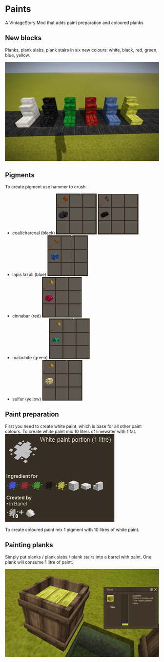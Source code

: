 # Paints
A VintageStory Mod that adds paint preparation and coloured planks

## New blocks

Planks, plank slabs, plank stairs in six new colours: white, black, red, green, blue, yellow.

![New blocks](screenshots/newblocks.png)

## Pigments

To create pigment use hammer to crush: 
 - coal/charcoal (black)
 ![Black pigment coal](screenshots/blackpigment.png) ![Black pigment charcoal](screenshots/blackpigment2.png)
 - lapis lazuli (blue)
 ![Blue pigment](screenshots/bluepigment.png)
 - cinnabar (red)
 ![Red pigment](screenshots/redpigment.png)
 - malachite (green)
 ![Green pigment](screenshots/greenpigment.png)
 - sulfur (yellow)
 ![Yellow pigment](screenshots/yellowpigment.png)

## Paint preparation

First you need to create white paint, which is base for all other paint colours. To create white paint mix 10 liters of limewater with 1 fat.
![White paint](screenshots/whitepaint.png)

To create coloured paint mix 1 pigment with 10 litres of white paint.

## Painting planks

Simply put planks / plank slabs / plank stairs into a barrel with paint. One plank will consume 1 litre of paint.

![Painting planks](screenshots/paintingplanks.png)